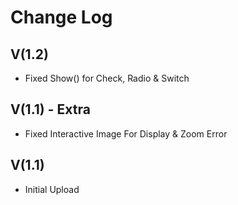 # Change Log

## V(1.2)
- Fixed Show() for Check, Radio & Switch

## V(1.1) - Extra
- Fixed Interactive Image For Display & Zoom Error

## V(1.1)
- Initial Upload
